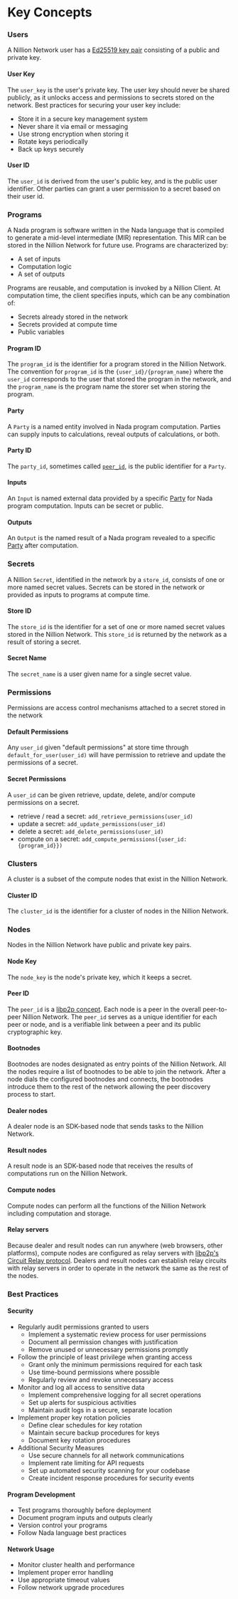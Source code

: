 # Key Concepts

### Users

A Nillion Network user has a [Ed25519 key pair](https://cryptography.io/en/latest/hazmat/primitives/asymmetric/ed25519/#key-interfaces) consisting of a public and private key.

#### User Key

The `user_key` is the user's private key. The user key should never be shared publicly, as it unlocks access and permissions to secrets stored on the network. Best practices for securing your user key include:

- Store it in a secure key management system
- Never share it via email or messaging
- Use strong encryption when storing it
- Rotate keys periodically
- Back up keys securely

#### User ID

The `user_id` is derived from the user's public key, and is the public user identifier. Other parties can grant a user permission to a secret based on their user id.

### Programs

A Nada program is software written in the Nada language that is compiled to generate a mid-level intermediate (MIR) representation. This MIR can be stored in the Nillion Network for future use. Programs are characterized by:

- A set of inputs
- Computation logic
- A set of outputs

Programs are reusable, and computation is invoked by a Nillion Client. At computation time, the client specifies inputs, which can be any combination of:
- Secrets already stored in the network
- Secrets provided at compute time
- Public variables

#### Program ID

The `program_id` is the identifier for a program stored in the Nillion Network. The convention for `program_id` is the `{user_id}/{program_name}` where the `user_id` corresponds to the user that stored the program in the network, and the `program_name` is the program name the storer set when storing the program.

#### Party

A `Party` is a named entity involved in Nada program computation. Parties can supply inputs to calculations, reveal outputs of calculations, or both.

#### Party ID

The `party_id`, sometimes called [`peer_id`](concepts#peer-id), is the public identifier for a `Party`.

#### Inputs

An `Input` is named external data provided by a specific [Party](concepts.md#party) for Nada program computation. Inputs can be secret or public.

#### Outputs

An `Output` is the named result of a Nada program revealed to a specific [Party](concepts.md#party) after computation.

### Secrets

A Nillion `Secret`, identified in the network by a `store_id`, consists of one or more named secret values. Secrets can be stored in the network or provided as inputs to programs at compute time.

#### Store ID

The `store_id` is the identifier for a set of one or more named secret values stored in the Nillion Network. This `store_id` is returned by the network as a result of storing a secret.

#### Secret Name

The `secret_name` is a user given name for a single secret value.

### Permissions

Permissions are access control mechanisms attached to a secret stored in the network

#### Default Permissions

Any `user_id` given "default permissions" at store time through `default_for_user(user_id)` will have permission to retrieve and update the permissions of a secret.

#### Secret Permissions

A `user_id` can be given retrieve, update, delete, and/or compute permissions on a secret.

- retrieve / read a secret: `add_retrieve_permissions(user_id)`
- update a secret: `add_update_permissions(user_id)`
- delete a secret: `add_delete_permissions(user_id)`
- compute on a secret: `add_compute_permissions({user_id: {program_id}})`

### Clusters

A cluster is a subset of the compute nodes that exist in the Nillion Network.

#### Cluster ID

The `cluster_id` is the identifier for a cluster of nodes in the Nillion Network.

### Nodes

Nodes in the Nillion Network have public and private key pairs.

#### Node Key

The `node_key` is the node's private key, which it keeps a secret.

#### Peer ID

The `peer_id` is a [libp2p concept](https://docs.libp2p.io/concepts/fundamentals/peers/#peer-id). Each node is a peer in the overall peer-to-peer Nillion Network. The `peer_id` serves as a unique identifier for each peer or node, and is a verifiable link between a peer and its public cryptographic key.

#### Bootnodes

Bootnodes are nodes designated as entry points of the Nillion Network. All the nodes require a list of bootnodes to be able to join the network. After a node dials the configured bootnodes and connects, the bootnodes introduce them to the rest of the network allowing the peer discovery process to start.

#### Dealer nodes

A dealer node is an SDK-based node that sends tasks to the Nillion Network.

#### Result nodes

A result node is an SDK-based node that receives the results of computations run on the Nillion Network.

#### Compute nodes

Compute nodes can perform all the functions of the Nillion Network including computation and storage.

#### Relay servers

Because dealer and result nodes can run anywhere (web browsers, other platforms), compute nodes are configured as relay servers with [libp2p's Circuit Relay protocol](https://github.com/libp2p/specs/blob/master/relay/circuit-v2.md). Dealers and result nodes can establish relay circuits with relay servers in order to operate in the network the same as the rest of the nodes.

### Best Practices

#### Security
- Regularly audit permissions granted to users
  - Implement a systematic review process for user permissions
  - Document all permission changes with justification
  - Remove unused or unnecessary permissions promptly
- Follow the principle of least privilege when granting access
  - Grant only the minimum permissions required for each task
  - Use time-bound permissions where possible
  - Regularly review and revoke unnecessary access
- Monitor and log all access to sensitive data
  - Implement comprehensive logging for all secret operations
  - Set up alerts for suspicious activities
  - Maintain audit logs in a secure, separate location
- Implement proper key rotation policies
  - Define clear schedules for key rotation
  - Maintain secure backup procedures for keys
  - Document key rotation procedures
- Additional Security Measures
  - Use secure channels for all network communications
  - Implement rate limiting for API requests
  - Set up automated security scanning for your codebase
  - Create incident response procedures for security events

#### Program Development
- Test programs thoroughly before deployment
- Document program inputs and outputs clearly
- Version control your programs
- Follow Nada language best practices

#### Network Usage
- Monitor cluster health and performance
- Implement proper error handling
- Use appropriate timeout values
- Follow network upgrade procedures
